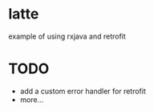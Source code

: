 latte
=====

example of using rxjava and retrofit

TODO
=====
+ add a custom error handler for retrofit
+ more...

